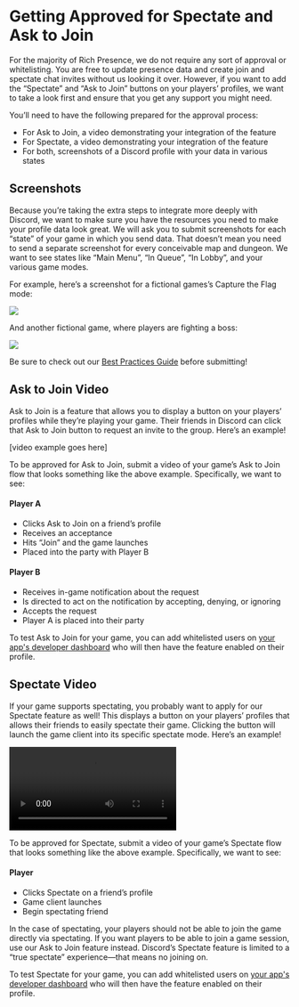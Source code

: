 # Getting Approved for Spectate and Ask to Join

For the majority of Rich Presence, we do not require any sort of approval or whitelisting. You are free to update presence data and create join and spectate chat invites without us looking it over. However, if you want to add the “Spectate” and “Ask to Join” buttons on your players’ profiles, we want to take a look first and ensure that you get any support you might need.

You’ll need to have the following prepared for the approval process:

- For Ask to Join, a video demonstrating your integration of the feature
- For Spectate, a video demonstrating your integration of the feature
- For both, screenshots of a Discord profile with your data in various states

## Screenshots

Because you’re taking the extra steps to integrate more deeply with Discord, we want to make sure you have the resources you need to make your profile data look great. We will ask you to submit screenshots for each “state” of your game in which you send data. That doesn’t mean you need to send a separate screenshot for every conceivable map and dungeon. We want to see states like “Main Menu”, “In Queue”, “In Lobby”, and your various game modes.

For example, here’s a screenshot for a fictional games’s Capture the Flag mode:

![](rp-profile-example-2.png)

And another fictional game, where players are fighting a boss:

![](rp-profile-example-1.png)

Be sure to check out our [Best Practices Guide](#DOCS_BEST_PRACTICES/) before submitting!

## Ask to Join Video

Ask to Join is a feature that allows you to display a button on your players’ profiles while they’re playing your game. Their friends in Discord can click that Ask to Join button to request an invite to the group. Here’s an example!

[video example goes here]

To be approved for Ask to Join, submit a video of your game’s Ask to Join flow that looks something like the above example. Specifically, we want to see:

#### Player A

- Clicks Ask to Join on a friend’s profile
- Receives an acceptance
- Hits “Join” and the game launches
- Placed into the party with Player B

#### Player B

- Receives in-game notification about the request
- Is directed to act on the notification by accepting, denying, or ignoring
- Accepts the request
- Player A is placed into their party

To test Ask to Join for your game, you can add whitelisted users on [your app's developer dashboard](https://discordapp.com/developers/applications/me) who will then have the feature enabled on their profile.

## Spectate Video

If your game supports spectating, you probably want to apply for our Spectate feature as well! This displays a button on your players’ profiles that allows their friends to easily spectate their game. Clicking the button will launch the game client into its specific spectate mode. Here’s an example!

![](spectate.mp4)

To be approved for Spectate, submit a video of your game’s Spectate flow that looks something like the above example. Specifically, we want to see:

#### Player

- Clicks Spectate on a friend’s profile
- Game client launches
- Begin spectating friend

In the case of spectating, your players should not be able to join the game directly via spectating. If you want players to be able to join a game session, use our Ask to Join feature instead. Discord’s Spectate feature is limited to a “true spectate” experience—that means no joining on.

To test Spectate for your game, you can add whitelisted users on [your app's developer dashboard](https://discordapp.com/developers/applications/me) who will then have the feature enabled on their profile.
